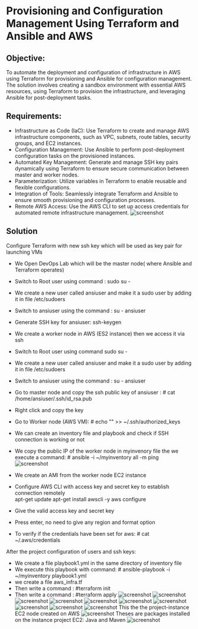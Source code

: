 # Provisioning and Configuration Management Using Terraform and Ansible and AWS

## Objective: 
To automate the deployment and configuration of infrastructure in AWS using Terraform for provisioning and Ansible for configuration management. The solution involves creating a sandbox environment with essential AWS resources, using Terraform to provision the infrastructure, and leveraging Ansible for post-deployment tasks.

## Requirements:

- Infrastructure as Code (IaC): Use Terraform to create and manage AWS infrastructure components, such as VPC, subnets, route tables, security groups, and EC2 instances.
- Configuration Management: Use Ansible to perform post-deployment configuration tasks on the provisioned instances.
- Automated Key Management: Generate and manage SSH key pairs dynamically using Terraform to ensure secure communication between master and worker nodes.
- Parameterization: Utilize variables in Terraform to enable reusable and flexible configurations.
- Integration of Tools: Seamlessly integrate Terraform and Ansible to ensure smooth provisioning and configuration processes.
- Remote AWS Access: Use the AWS CLI to set up access credentials for automated remote infrastructure management.
![screenshot](images/new-archi.png)

## Solution
Configure Terraform with new ssh key which will be used as key pair for launching VMs 
- We Open DevOps Lab which will be the master node( where Ansible and Terraform operates)
- Switch to Root user using command : sudo su -
- We create a new user called ansiuser and make it a sudo user by adding it in file /etc/sudoers
- Switch to ansiuser using the command : su - ansiuser
- Generate SSH key for ansiuser: ssh-keygen
- We create a worker node in AWS (ES2 instance) then we access it via ssh

- Switch to Root user using command sudo su -
- We create a new user called ansiuser and make it a sudo user by adding it in file /etc/sudoers
- Switch to ansiuser using the command : su - ansiuser
- Go to master node and copy the ssh public key of ansiuser : # cat /home/ansiuser/.ssh/id_rsa.pub
- Right click and copy the key
- Go to Worker node (AWS VM): # echo "<give your public key>" >> ~/.ssh/authorized_keys
- We can create an inventory file and playbook and check if SSH connection is working or not
- We copy the public IP of the worker node in myinvenory file the we execute a command: # ansible -i  ~/myinventory all -m ping
  ![screenshot](images/ansi-connexion.png)
- We create an AMI from the worker node EC2 instance

- Configure AWS CLI with access key and secret key to establish connection remotely  
  apt-get update
  apt-get install awscli -y
  aws configure
- Give the valid access key and secret key
- Press enter, no need to give any region and format option

- To verify if the credentials have been set for aws: # cat ~/.aws/credentials
  
After the project configuration of users and ssh keys: 
- We create a file playbook1.yml in the same directory of inventory file
- We execute this playbook with command: # ansible-playbook -i ~/myinventory playbook1.yml
- we create a file aws_infra.tf
- Then write a command : #terraform init
- Then write a command : #terraform apply
  ![screenshot](images/exe1.png)
  ![screenshot](images/exe2.png)
  ![screenshot](images/exe3.png)
  ![screenshot](images/exe4.png)
  ![screenshot](images/exe5.png)
  ![screenshot](images/exe6.png)
  ![screenshot](images/exe7.png)
  ![screenshot](images/exe8.png)
  ![screenshot](images/exe9.png)
  ![screenshot](images/exe10.png)
  This the the project-instance EC2 node created on AWS
  ![screenshot](images/project-instance.png)
  Theses are packages installed on the instance project EC2: Java and Maven
   ![screenshot](images/installed-packages.png)

































